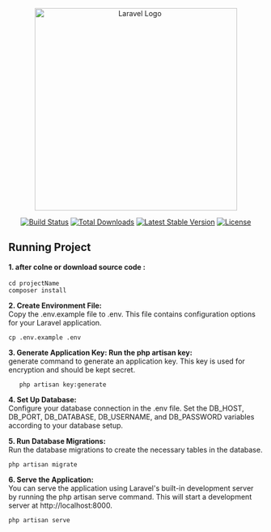 <p align="center"><a href="https://laravel.com" target="_blank"><img src="https://raw.githubusercontent.com/laravel/art/master/logo-lockup/5%20SVG/2%20CMYK/1%20Full%20Color/laravel-logolockup-cmyk-red.svg" width="400" alt="Laravel Logo"></a></p>

<p align="center">
<a href="https://github.com/laravel/framework/actions"><img src="https://github.com/laravel/framework/workflows/tests/badge.svg" alt="Build Status"></a>
<a href="https://packagist.org/packages/laravel/framework"><img src="https://img.shields.io/packagist/dt/laravel/framework" alt="Total Downloads"></a>
<a href="https://packagist.org/packages/laravel/framework"><img src="https://img.shields.io/packagist/v/laravel/framework" alt="Latest Stable Version"></a>
<a href="https://packagist.org/packages/laravel/framework"><img src="https://img.shields.io/packagist/l/laravel/framework" alt="License"></a>
</p>

## Running Project
 **1.  after colne or download source code :** <br>
<br>
       ```cd projectName```<br>
       ``` composer install ```
        

 **2. Create Environment File:**<br>
 Copy the .env.example file to .env. This file contains configuration options for your Laravel application. <br>
 
    cp .env.example .env 


**3. Generate Application Key: Run the php artisan key:** <br>
        generate command to generate an application key. This key is used for encryption and should be kept secret.<br>
```
   php artisan key:generate
```
**4. Set Up Database:** <br>
Configure your database connection in the .env file. Set the DB_HOST, DB_PORT, DB_DATABASE, DB_USERNAME, and DB_PASSWORD variables according to your database setup.

**5. Run Database Migrations:**<br>
Run the database migrations to create the necessary tables in the database.<br>
  ```
php artisan migrate
```

**6.  Serve the Application:** <br>
You can serve the application using Laravel's built-in development server by running the php artisan serve command. This will start a development server at http://localhost:8000.<br>
```
php artisan serve
 ```
 
 
